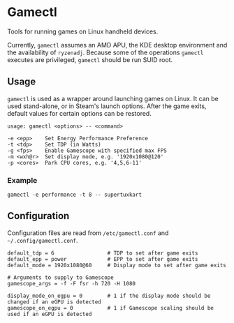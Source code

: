 # Gamectl
Tools for running games on Linux handheld devices.

Currently, `gamectl` assumes an AMD APU, the KDE desktop environment and the availability of `ryzenadj`.
Because some of the operations `gamectl` executes are privileged, `gamectl` should be run SUID root.

## Usage
`gamectl` is used as a wrapper around launching games on Linux.
It can be used stand-alone, or in Steam's launch options.
After the game exits, default values for certain options can be restored.

```
usage: gamectl <options> -- <command>

-e <epp>    Set Energy Performance Preference
-t <tdp>    Set TDP (in Watts)
-g <fps>    Enable Gamescope with specified max FPS
-m <wxh@r>  Set display mode, e.g. '1920x1080@120'
-p <cores>  Park CPU cores, e.g. '4,5,6-11'
```

### Example
`gamectl -e performance -t 8 -- supertuxkart`

## Configuration
Configuration files are read from `/etc/gamectl.conf` and `~/.config/gamectl.conf`.

```
default_tdp = 6                 # TDP to set after game exits
default_epp = power             # EPP to set after game exits
default_mode = 1920x1080@60     # Display mode to set after game exits

# Arguments to supply to Gamescope
gamescope_args = -f -F fsr -h 720 -H 1080 

display_mode_on_egpu = 0        # 1 if the display mode should be changed if an eGPU is detected
gamescope_on_egpu = 0           # 1 if Gamescope scaling should be used if an eGPU is detected
```